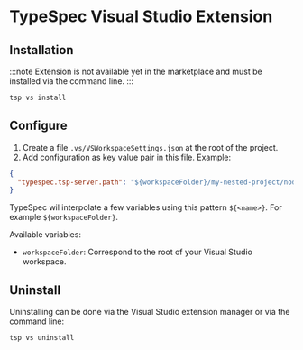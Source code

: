 # TypeSpec Visual Studio Extension

## Installation

:::note
Extension is not available yet in the marketplace and must be installed via the command line.
:::

```bash
tsp vs install
```

## Configure

1. Create a file `.vs/VSWorkspaceSettings.json` at the root of the project.
2. Add configuration as key value pair in this file. Example:

```json
{
  "typespec.tsp-server.path": "${workspaceFolder}/my-nested-project/node_modules/@typespec/compiler"
}
```

TypeSpec wil interpolate a few variables using this pattern `${<name>}`. For example `${workspaceFolder}`.

Available variables:

- `workspaceFolder`: Correspond to the root of your Visual Studio workspace.

## Uninstall

Uninstalling can be done via the Visual Studio extension manager or via the command line:

```bash
tsp vs uninstall
```
